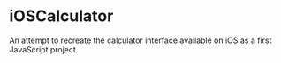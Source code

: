 # iOSCalculator
An attempt to recreate the calculator interface available on iOS as a first JavaScript project.
